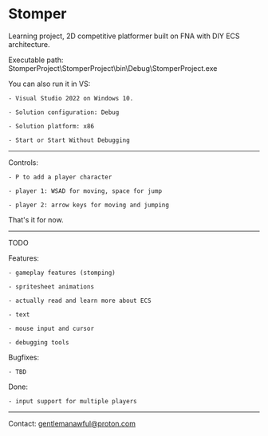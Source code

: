 # Stomper

Learning project, 2D competitive platformer built on FNA with DIY ECS architecture.

Executable path: StomperProject\StomperProject\bin\Debug\StomperProject.exe

You can also run it in VS:

    - Visual Studio 2022 on Windows 10.

    - Solution configuration: Debug

    - Solution platform: x86

    - Start or Start Without Debugging

-------------------------------------------------

Controls: 

    - P to add a player character

    - player 1: WSAD for moving, space for jump

    - player 2: arrow keys for moving and jumping


That's it for now.

-------------------------------------------------

TODO

Features:

    - gameplay features (stomping)

    - spritesheet animations

    - actually read and learn more about ECS

    - text

    - mouse input and cursor

    - debugging tools


Bugfixes:

    - TBD


Done: 

    - input support for multiple players


-------------------------------------------------

Contact: gentlemanawful@proton.com